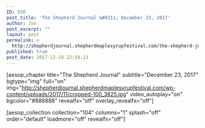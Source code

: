 ```yaml
---
ID: 930
post_title: 'The Shepherd Journal &#8211; December 23, 2017'
author: Jon
post_excerpt: ""
layout: post
permalink: >
  http://shepherdjournal.shepherdmaplesyrupfestival.com/the-shepherd-journal-december-23-2017
published: true
post_date: 2017-12-18 22:58:13
---
```

[aesop_chapter title="The Shepherd Journal" subtitle="December 23, 2017" bgtype="img" full="on" img="http://shepherdjournal.shepherdmaplesyrupfestival.com/wp-content/uploads/2017/11/cropped-100_3825.jpg" video_autoplay="on" bgcolor="#888888" revealfx="off" overlay_revealfx="off"]

[aesop_collection collection="104" columns="1" splash="off" order="default" loadmore="off" revealfx="off"]